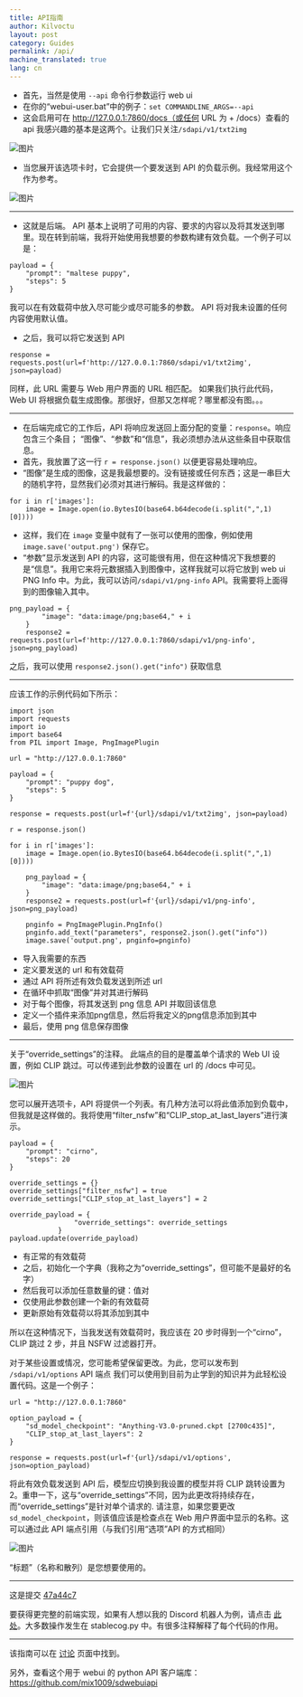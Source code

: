 ```yaml
---
title: API指南
author: Kilvoctu
layout: post
category: Guides
permalink: /api/
machine_translated: true
lang: cn
---
```

- 首先，当然是使用 `--api` 命令行参数运行 web ui
- 在你的“webui-user.bat”中的例子：`set COMMANDLINE_ARGS=--api`
- 这会启用可在 http://127.0.0.1:7860/docs（或任何 URL 为 + /docs）查看的 api
我感兴趣的基本是这两个。让我们只关注`/sdapi/v1/txt2img`

![图片](https://user-images.githubusercontent.com/2993060/198171114-ed1c5edd-76ce-4c34-ad73-04e388423162.png)

- 当您展开该选项卡时，它会提供一个要发送到 API 的负载示例。我经常用这个作为参考。

![图片](https://user-images.githubusercontent.com/2993060/198171454-5b826ded-5e73-4249-9c0c-a97b32c42569.png)

------


- 这就是后端。 API 基本上说明了可用的内容、要求的内容以及将其发送到哪里。现在转到前端，我将开始使用我想要的参数构建有效负载。一个例子可以是：
```
payload = {
    "prompt": "maltese puppy",
    "steps": 5
}
```
我可以在有效载荷中放入尽可能少或尽可能多的参数。 API 将对我未设置的任何内容使用默认值。

- 之后，我可以将它发送到 API
```
response = requests.post(url=f'http://127.0.0.1:7860/sdapi/v1/txt2img', json=payload)
```
同样，此 URL 需要与 Web 用户界面的 URL 相匹配。
如果我们执行此代码，Web UI 将根据负载生成图像。那很好，但那又怎样呢？哪里都没有图。。。

------


- 在后端完成它的工作后，API 将响应发送回上面分配的变量：`response`。响应包含三个条目； “图像”、“参数”和“信息”，我必须想办法从这些条目中获取信息。
- 首先，我放置了这一行 `r = response.json()` 以便更容易处理响应。
- “图像”是生成的图像，这是我最想要的。没有链接或任何东西；这是一串巨大的随机字符，显然我们必须对其进行解码。我是这样做的：
```
for i in r['images']:
    image = Image.open(io.BytesIO(base64.b64decode(i.split(",",1)[0])))
```
- 这样，我们在 `image` 变量中就有了一张可以使用的图像，例如使用 `image.save('output.png')` 保存它。
- “参数”显示发送到 API 的内容，这可能很有用，但在这种情况下我想要的是“信息”。我用它来将元数据插入到图像中，这样我就可以将它放到 web ui PNG Info 中。为此，我可以访问`/sdapi/v1/png-info` API。我需要将上面得到的图像输入其中。
```
png_payload = {
        "image": "data:image/png;base64," + i
    }
    response2 = requests.post(url=f'http://127.0.0.1:7860/sdapi/v1/png-info', json=png_payload)
```
之后，我可以使用 `response2.json().get("info")` 获取信息

------


应该工作的示例代码如下所示：
```
import json
import requests
import io
import base64
from PIL import Image, PngImagePlugin

url = "http://127.0.0.1:7860"

payload = {
    "prompt": "puppy dog",
    "steps": 5
}

response = requests.post(url=f'{url}/sdapi/v1/txt2img', json=payload)

r = response.json()

for i in r['images']:
    image = Image.open(io.BytesIO(base64.b64decode(i.split(",",1)[0])))

    png_payload = {
        "image": "data:image/png;base64," + i
    }
    response2 = requests.post(url=f'{url}/sdapi/v1/png-info', json=png_payload)

    pnginfo = PngImagePlugin.PngInfo()
    pnginfo.add_text("parameters", response2.json().get("info"))
    image.save('output.png', pnginfo=pnginfo)
```
- 导入我需要的东西
- 定义要发送的 url 和有效载荷
- 通过 API 将所述有效负载发送到所述 url
- 在循环中抓取“图像”并对其进行解码
- 对于每个图像，将其发送到 png 信息 API 并取回该信息
- 定义一个插件来添加png信息，然后将我定义的png信息添加到其中
- 最后，使用 png 信息保存图像

-----


关于“override_settings”的注释。
此端点的目的是覆盖单个请求的 Web UI 设置，例如 CLIP 跳过。可以传递到此参数的设置在 url 的 /docs 中可见。

![图片](https://user-images.githubusercontent.com/2993060/202877368-c31a6e9e-0d05-40ec-ade0-49ed2c4be22b.png)

您可以展开选项卡，API 将提供一个列表。有几种方法可以将此值添加到负载中，但我就是这样做的。我将使用“filter_nsfw”和“CLIP_stop_at_last_layers”进行演示。

```
payload = {
    "prompt": "cirno",
    "steps": 20
}

override_settings = {}
override_settings["filter_nsfw"] = true
override_settings["CLIP_stop_at_last_layers"] = 2

override_payload = {
                "override_settings": override_settings
            }
payload.update(override_payload)
```
- 有正常的有效载荷
- 之后，初始化一个字典（我称之为“override_settings”，但可能不是最好的名字）
- 然后我可以添加任意数量的键：值对
- 仅使用此参数创建一个新的有效载荷
- 更新原始有效载荷以将其添加到其中

所以在这种情况下，当我发送有效载荷时，我应该在 20 步时得到一个“cirno”，CLIP 跳过 2 步，并且 NSFW 过滤器打开。


对于某些设置或情况，您可能希望保留更改。为此，您可以发布到 `/sdapi/v1/options` API 端点
我们可以使用到目前为止学到的知识并为此轻松设置代码。这是一个例子：
```
url = "http://127.0.0.1:7860"

option_payload = {
    "sd_model_checkpoint": "Anything-V3.0-pruned.ckpt [2700c435]",
    "CLIP_stop_at_last_layers": 2
}

response = requests.post(url=f'{url}/sdapi/v1/options', json=option_payload)
```
将此有效负载发送到 API 后，模型应切换到我设置的模型并将 CLIP 跳转设置为 2。重申一下，这与“override_settings”不同，因为此更改将持续存在，而“override_settings”是针对单个请求的.
请注意，如果您要更改 `sd_model_checkpoint`，则该值应该是检查点在 Web 用户界面中显示的名称。这可以通过此 API 端点引用（与我们引用“选项”API 的方式相同）

![图片](https://user-images.githubusercontent.com/2993060/202928589-114aff91-2777-4269-9492-2eab015c5bca.png)

“标题”（名称和散列）是您想要使用的。

-----


这是提交 [47a44c7](https://github.com/AUTOMATIC1111/stable-diffusion-webui/commit/47a44c7e421b98ca07e92dbf88769b04c9e28f86)

要获得更完整的前端实现，如果有人想以我的 Discord 机器人为例，请点击 [此处](https://github.com/Kilvoctu/aiyabot)。大多数操作发生在 stablecog.py 中。有很多注释解释了每个代码的作用。

------


该指南可以在 [讨论](https://github.com/AUTOMATIC1111/stable-diffusion-webui/discussions/3734) 页面中找到。

另外，查看这个用于 webui 的 python API 客户端库：https://github.com/mix1009/sdwebuiapi
